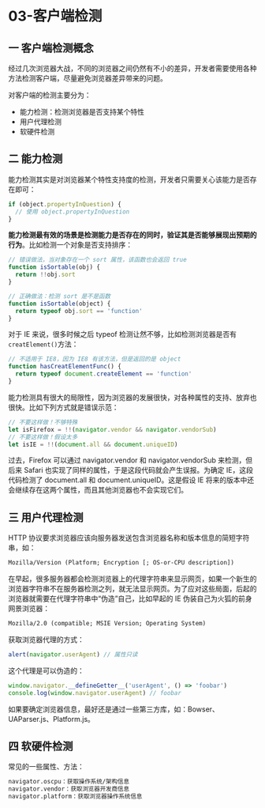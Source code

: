 # 03-客户端检测

## 一 客户端检测概念

经过几次浏览器大战，不同的浏览器之间仍然有不小的差异，开发者需要使用各种方法检测客户端，尽量避免浏览器差异带来的问题。

对客户端的检测主要分为：

- 能力检测：检测浏览器是否支持某个特性
- 用户代理检测
- 软硬件检测

## 二 能力检测

能力检测其实是对浏览器某个特性支持度的检测，开发者只需要关心该能力是否存在即可：

```js
if (object.propertyInQuestion) {
  // 使用 object.propertyInQuestion
}
```

**能力检测最有效的场景是检测能力是否存在的同时，验证其是否能够展现出预期的行为**。比如检测一个对象是否支持排序：

```js
// 错误做法，当对象存在一个 sort 属性，该函数也会返回 true
function isSortable(obj) {
  return !!obj.sort
}

// 正确做法：检测 sort 是不是函数
function isSortable(object) {
  return typeof obj.sort == 'function'
}
```

对于 IE 来说，很多时候之后 typeof 检测让然不够，比如检测浏览器是否有`creatElement()`方法：

```js
// 不适用于 IE8，因为 IE8 有该方法，但是返回的是 object
function hasCreatElementFunc() {
  return typeof document.createElement == 'function'
}
```

能力检测具有很大的局限性，因为浏览器的发展很快，对各种属性的支持、放弃也很快。比如下列方式就是错误示范：

```js
// 不要这样做！不够特殊
let isFirefox = !!(navigator.vendor && navigator.vendorSub)
// 不要这样做！假设太多
let isIE = !!(document.all && document.uniqueID)
```

过去，Firefox 可以通过 navigator.vendor 和 navigator.vendorSub 来检测，但后来 Safari 也实现了同样的属性，于是这段代码就会产生误报。为确定 IE，这段代码检测了 document.all 和 document.uniqueID。这是假设 IE 将来的版本中还会继续存在这两个属性，而且其他浏览器也不会实现它们。

## 三 用户代理检测

HTTP 协议要求浏览器应该向服务器发送包含浏览器名称和版本信息的简短字符串，如：

```txt
Mozilla/Version (Platform; Encryption [; OS-or-CPU description])
```

在早起，很多服务器都会检测浏览器上的代理字符串来显示网页，如果一个新生的浏览器字符串不在服务器检测之列，就无法显示网页。为了应对这些局面，后起的浏览器就需要在代理字符串中“伪造”自己，比如早起的 IE 伪装自己为火狐的前身网景浏览器：

```txt
Mozilla/2.0 (compatible; MSIE Version; Operating System)
```

获取浏览器代理的方式：

```js
alert(navigator.userAgent) // 属性只读
```

这个代理是可以伪造的：

```js
window.navigator.__defineGetter__('userAgent', () => 'foobar')
console.log(window.navigator.userAgent) // foobar
```

如果要确定浏览器信息，最好还是通过一些第三方库，如：Bowser、UAParser.js、Platform.js。

## 四 软硬件检测

常见的一些属性、方法：

```txt
navigator.oscpu：获取操作系统/架构信息
navigator.vendor：获取浏览器开发商信息
navigator.platform：获取浏览器操作系统信息
```
